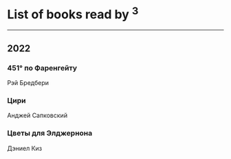 # List of books read by <sup>3</sup>
---

## 2022

### 451° по Фаренгейту
Рэй Бредбери


### Цири
Анджей Сапковский


### Цветы для Элджернона
Дэниел Киз



